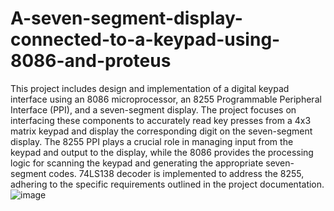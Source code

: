 # A-seven-segment-display-connected-to-a-keypad-using-8086-and-proteus
This project includes design and implementation of a digital keypad interface using an 8086 microprocessor, an 8255 Programmable Peripheral Interface (PPI), and a seven-segment display. The project focuses on interfacing these components to accurately read key presses from a 4x3 matrix keypad and display the corresponding digit on the seven-segment display. The 8255 PPI plays a crucial role in managing input from the keypad and output to the display, while the 8086 provides the processing logic for scanning the keypad and generating the appropriate seven-segment codes. 74LS138 decoder is implemented to address the 8255, adhering to the specific requirements outlined in the project documentation. 
![image](https://github.com/user-attachments/assets/2145c6f0-a91e-4649-af0a-8187518102bc)
